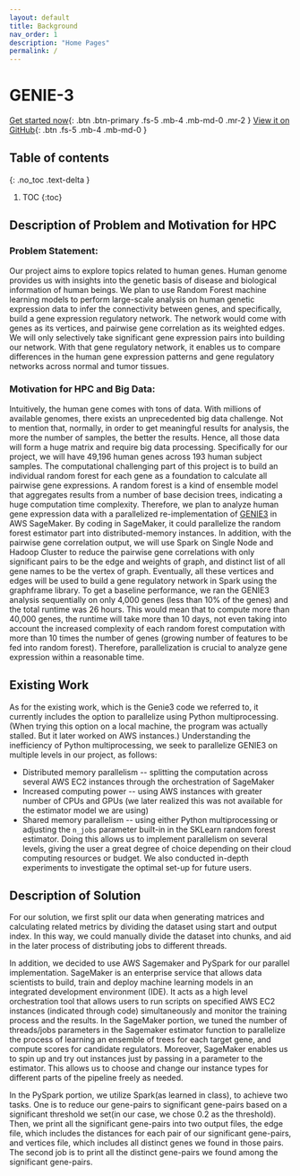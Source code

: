 ```yaml
---
layout: default
title: Background
nav_order: 1
description: "Home Pages"
permalink: /
---
```


# GENIE-3 

[Get started now](#problem-statement){: .btn .btn-primary .fs-5 .mb-4 .mb-md-0 .mr-2 } [View it on GitHub](https://github.com/cs205-genie3-parallel/genie3-parallel){: .btn .fs-5 .mb-4 .mb-md-0 }


## Table of contents
{: .no_toc .text-delta }

1. TOC
{:toc}



## Description of Problem and Motivation for HPC

### Problem Statement:
Our project aims to explore topics related to human genes. Human genome provides us with insights into the genetic basis of disease and biological information of human beings. We plan to use Random Forest machine learning models to perform large-scale analysis on human genetic expression data to infer the connectivity between genes, and specifically, build a gene expression regulatory network. The network would come with genes as its vertices, and pairwise gene correlation as its weighted edges. We will only selectively take significant gene expression pairs into building our network. With that gene regulatory network, it enables us to compare differences in the human gene expression patterns and gene regulatory networks across normal and tumor tissues. 


### Motivation for HPC and Big Data:
Intuitively, the human gene comes with tons of data. With millions of available genomes, there exists an unprecedented big data challenge. Not to mention that, normally, in order to get meaningful results for analysis, the more the number of samples, the better the results. Hence, all those data will form a huge matrix and require big data processing.
Specifically for our project, we will have 49,196 human genes across 193 human subject samples. The computational challenging part of this project is to build an individual random forest for each gene as a foundation to calculate all pairwise gene expressions. A random forest is a kind of ensemble model that aggregates results from a number of base decision trees, indicating a huge computation time complexity. 
Therefore, we plan to analyze human gene expression data with a parallelized re-implementation of [GENIE3](https://github.com/vahuynh/GENIE3) in AWS SageMaker. By coding in SageMaker, it could parallelize the random forest estimator part into distributed-memory instances. 
In addition, with the pairwise gene correlation output, we will use Spark on Single Node and Hadoop Cluster to reduce the pairwise gene correlations with only significant pairs to be the edge and weights of graph, and distinct list of all gene names to be the vertex of graph. Eventually, all these vertices and edges will be used to build a gene regulatory network in Spark using the graphframe library.
To get a baseline performance, we ran the GENIE3 analysis sequentially on only 4,000 genes (less than 10% of the genes) and the total runtime was 26 hours. This would mean that to compute more than 40,000 genes, the runtime will take more than 10 days, not even taking into account the increased complexity of each random forest computation with more than 10 times the number of genes (growing number of features to be fed into random forest). Therefore, parallelization is crucial to analyze gene expression within a reasonable time.

## Existing Work

As for the existing work, which is the Genie3 code we referred to, it currently includes the option to parallelize using Python multiprocessing. (When trying this option on a local machine, the program was actually stalled. But it later worked on AWS instances.) Understanding the inefficiency of Python multiprocessing, we seek to parallelize GENIE3 on multiple levels in our project, as follows:
* Distributed memory parallelism -- splitting the computation across several AWS EC2 instances through the orchestration of SageMaker
* Increased computing power -- using AWS instances with greater number of CPUs and GPUs (we later realized this was not available for the estimator model we are using)
* Shared memory parallelism -- using either Python multiprocessing or adjusting the `n_jobs` parameter built-in in the SKLearn random forest estimator.
Doing this allows us to implement parallelism on several levels, giving the user a great degree of choice depending on their cloud computing resources or budget. We also conducted in-depth experiments to investigate the optimal set-up for future users.


## Description of Solution

For our solution, we first split our data when generating matrices and calculating related metrics by dividing the dataset using start and output index. In this way, we could manually divide the dataset into chunks, and aid in the later process of distributing jobs to different threads. 
 
In addition, we decided to use AWS Sagemaker and PySpark for our parallel implementation. 
SageMaker is an enterprise service that allows data scientists to build, train and deploy machine learning models in an integrated development environment (IDE). It acts as a high level orchestration tool that allows users to run scripts on specified AWS EC2 instances (indicated through code) simultaneously and monitor the training process and the results. In the SageMaker portion, we tuned the number of threads/jobs parameters in the Sagemaker estimator function to parallelize the process of learning an ensemble of trees for each target gene, and compute scores for candidate regulators. Moreover, SageMaker enables us to spin up and try out instances just by passing in a parameter to the estimator. This allows us to choose and change our instance types for different parts of the pipeline freely as needed.
 
In the PySpark portion, we utilize Spark(as learned in class), to achieve two tasks. One is to reduce our gene-pairs to significant gene-pairs based on a significant threshold we set(in our case, we chose 0.2 as the threshold). Then, we print all the significant gene-pairs into two output files, the edge file, which includes the distances for each pair of our significant gene-pairs, and vertices file, which includes all distinct genes we found in those pairs. The second job is to print all the distinct gene-pairs we found among the significant gene-pairs.


